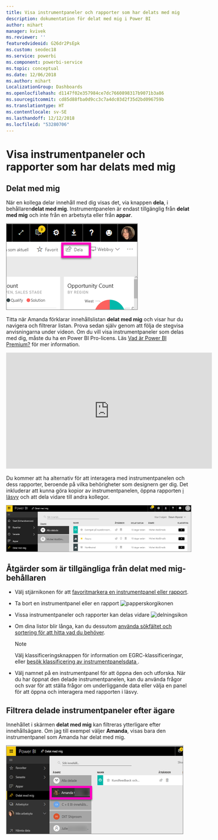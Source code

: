 ```yaml
---
title: Visa instrumentpaneler och rapporter som har delats med mig
description: dokumentation för delat med mig i Power BI
author: mihart
manager: kvivek
ms.reviewer: ''
featuredvideoid: G26dr2PsEpk
ms.custom: seodec18
ms.service: powerbi
ms.component: powerbi-service
ms.topic: conceptual
ms.date: 12/06/2018
ms.author: mihart
LocalizationGroup: Dashboards
ms.openlocfilehash: d1147f02e357984ce7dc7660898317b9071b3a86
ms.sourcegitcommit: cd85d88fba0d9cc3c7a4dc03d2f35d2bd096759b
ms.translationtype: HT
ms.contentlocale: sv-SE
ms.lasthandoff: 12/12/2018
ms.locfileid: "53280706"
---
```

# <a name="display-the-dashboards-and-reports-that-have-been-shared-with-me"></a>Visa instrumentpaneler och rapporter som har delats med mig
## <a name="shared-with-me"></a>Delat med mig

När en kollega delar innehåll med dig visas det, via knappen **dela**, i behållaren**delat med mig**. Instrumentpanelen är endast tillgänglig från **delat med mig** och inte från en arbetsyta eller från **appar**.

![Delningsikon](./media/end-user-shared-with-me/power-bi-share-dash.png)

Titta när Amanda förklarar innehållslistan **delat med mig** och visar hur du navigera och filtrerar listan. Prova sedan själv genom att följa de stegvisa anvisningarna under videon. Om du vill visa instrumentpaneler som delas med dig, måste du ha en Power BI Pro-licens. Läs [Vad är Power BI Premium?](../service-premium.md) för mer information.

<iframe width="560" height="315" src="https://www.youtube.com/embed/G26dr2PsEpk" frameborder="0" allowfullscreen></iframe>

Du kommer att ha alternativ för att interagera med instrumentpanelen och dess rapporter, beroende på vilka behörigheter som designern ger dig. Det inkluderar att kunna göra kopior av instrumentpanelen, öppna rapporten [i läsvy](end-user-reading-view.md) och att dela vidare till andra kollegor.

![Behållaren Delat med mig](./media/end-user-shared-with-me/power-bi-container.png)

## <a name="actions-available-from-the-shared-with-me-container"></a>Åtgärder som är tillgängliga från **delat med mig**-behållaren
* Välj stjärnikonen för att [favoritmarkera en instrumentpanel eller rapport](end-user-favorite.md).
* Ta bort en instrumentpanel eller en rapport  ![papperskorgikonen](./media/end-user-shared-with-me/power-bi-delete-icon.png)
* Vissa instrumentpaneler och rapporter kan delas vidare  ![delningsikon](./media/end-user-shared-with-me/power-bi-share-icon-new.png)
* Om dina listor blir långa, kan du dessutom [använda sökfältet och sortering för att hitta vad du behöver](end-user-search-sort.md).
  
  > [!NOTE]
  > Välj klassificeringsknappen för information om EGRC-klassificeringar, eller [besök klassificering av instrumentpanelsdata ](../service-data-classification.md).
  > 
  > 
* Välj namnet på en instrumentpanel för att öppna den och utforska. När du har öppnat den delade instrumentpanelen, kan du använda frågor och svar för att ställa frågor om underliggande data eller välja en panel för att öppna och interagera med rapporten i läsvy.

## <a name="filter-shared-dashboards-by-owner"></a>Filtrera delade instrumentpaneler efter ägare
Innehållet i skärmen **delat med mig** kan filtreras ytterligare efter innehållsägare. Om jag till exempel väljer **Amanda**, visas bara den instrumentpanel som Amanda har delat med mig.

![instrumentpanel filtrerad efter ägare](./media/end-user-shared-with-me/power-bi-owner-new.png)